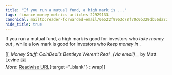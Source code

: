 ```yaml
---
title: "If you run a mutual fund, a high mark is ..."
tags: finance money metrics articles-22929133
canonical: mailto:reader-forwarded-email/0e522f9963c78f70c0b329db56da22c2
hide_title: true
---
```


If you run a mutual fund, a high mark is good for investors who *take money out* , while a low mark is good for investors who *keep money in* .


[[<cite>_Money Stuff: CoinDeal’s Bentleys Weren’t Real _(via email)__</cite> by Matt Levine ✉️<br>
_More_: [Readwise URL](https://readwise.io/open/450355907){:target="_blank"}
::wrap]]